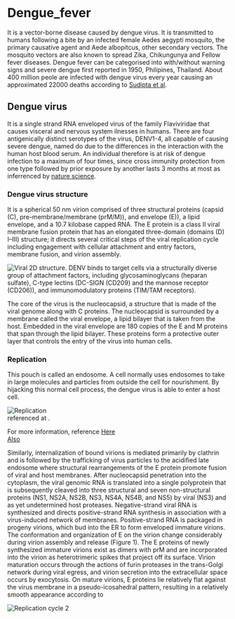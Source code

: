 # Dengue_fever

It is a vector-borne disease caused by dengue virus. It is transmitted to humans following a bite by an infected female Aedes aegypti mosquito, the primary causative agent and Aede albopitcus, other secondary vectors. The mosquito vectors are also known to spread Zika, Chikungunya and Fellow fever diseases.
Dengue fever can be categorised into with/without warning signs and severe dengue first reported in 1950, Philipines, Thailand. 
About 400 million peole are infected with dengue virus every year causing an approximated 22000 deaths according to [Sudipta et al](https://cdnsciencepub.com/doi/full/10.1139/cjm-2020-0572).     

## Dengue virus

It is a single strand RNA enveloped virus of the family Flaviviridae that causes visceral and nervous system ilnesses in humans. There are four antigenically distinct serotypes of the virus, DENV1-4, all capable of causing severe dengue, named do due to the differences in the interaction with the human host blood serum. An individual therefore is at risk of dengue infection to a maximum of four times, since cross immunity protection from one type followed by prior exposure by another lasts 3 months at most as inferrenced by [nature science](https://www.nature.com/scitable/topicpage/dengue-viruses-22400925/).    

### Dengue virus structure

It is a spherical 50 nm virion comprised of three structural proteins (capsid (C), pre-membrane/membrane (prM/M)), and envelope (E)), a lipid envelope, and a 10.7 kilobase capped RNA. The E protein is a class II viral membrane fusion protein that has an elongated three-domain (domains (D) I–III) structure; it directs several critical steps of the viral replication cycle including engagement with cellular attachment and entry factors, membrane fusion, and virion assembly.       

![Viral 2D structure](https://www.ncbi.nlm.nih.gov/pmc/articles/PMC4333201/bin/emss-34592-f0002.jpg). DENV binds to target cells via a structurally diverse group of attachment factors, including glycosaminoglycans (heparan sulfate), C-type lectins (DC-SIGN (CD209) and the mannose receptor (CD206)), and immunomodulatory proteins (TIM/TAM receptors).    

The core of the virus is the nucleocapsid, a structure that is made of the viral genome along with C proteins. The nucleocapsid is surrounded by a membrane called the viral envelope, a lipid bilayer that is taken from the host. Embedded in the viral envelope are 180 copies of the E and M proteins that span through the lipid bilayer. These proteins form a protective outer layer that controls the entry of the virus into human cells.        
    

### Replication
This pouch is called an endosome. A cell normally uses endosomes to take in large molecules and particles from outside the cell for nourishment. By hijacking this normal cell process, the dengue virus is able to enter a host cell.    

![Replication](https://cdnsciencepub.com/cms/10.1139/cjm-2020-0572/asset/images/large/cjm-2020-0572f5.jpeg)   
referenced at [](https://cdnsciencepub.com/doi/full/10.1139/cjm-2020-0572).     


For more information, reference [Here](https://cdnsciencepub.com/doi/full/10.1139/cjm-2020-0572)    
[Also](https://www.ncbi.nlm.nih.gov/pmc/articles/PMC4333201/)

Similarly, internalization of bound virions is mediated primarily by clathrin and is followed by the trafficking of virus particles to the acidified late endosome where structural rearrangements of the E protein promote fusion of viral and host membranes. After nucleocapsid penetration into the cytoplasm, the viral genomic RNA is translated into a single polyprotein that is subsequently cleaved into three structural and seven non-structural proteins (NS1, NS2A, NS2B, NS3, NS4A, NS4B, and NS5) by viral (NS3) and as yet undetermined host proteases. Negative-strand viral RNA is synthesized and directs positive-strand RNA synthesis in association with a virus-induced network of membranes. Positive-strand RNA is packaged in progeny virions, which bud into the ER to form enveloped immature virions. The conformation and organization of E on the virion change considerably during virion assembly and release (Figure 1). The E proteins of newly synthesized immature virions exist as dimers with prM and are incorporated into the virion as heterotrimeric spikes that project off its surface. Virion maturation occurs through the actions of furin proteases in the trans-Golgi network during viral egress, and virion secretion into the extracellular space occurs by exocytosis. On mature virions, E proteins lie relatively flat against the virus membrane in a pseudo-icosahedral pattern, resulting in a relatively smooth appearance according to     

![Replication cycle 2](https://europepmc.org/articles/PMC4522276/bin/nihms708449f1.jpg)     

